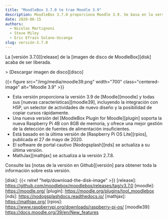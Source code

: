 ```yaml
---
title: "MoodleBox 3.7.0 te trae Moodle 3.9"
description: MoodleBox 3.7.0 proporciona Moodle 3.9. Se basa en la versión Raspberry Pi OS publicada el 27 de mayo de 2020.
date: 2020-06-15
authors:
  - Nicolas Martignoni
  - Steve Miley
  - Eric Efrain Solano-Uscanga
slug: versión-3.7.0
---
```


La [versión 3.7.0][release] de la [imagen de disco de MoodleBox][disk] acaba de ser liberada.

&gt; [Descargar imagen de disco][disco]

{{< figure src="/img/media/moodle39.png" width="700" class="centered-image" alt="Moodle 3.9" >}}

  - Esta versión proporciona la versión 3.9 de [Moodle][moodle] y todas sus [nuevas características][moodle39], incluyendo la integración con H5P, un selector de actividades de nuevo diseño y la posibilidad de copiar cursos rápidamente.
  - Una nueva versión del [MoodleBox Plugin for Moodle][plugin] soporta la nueva Raspberry Pi 4B con 8GB de memoria, y ofrece una mejor gestión de la detección de fuentes de alimentación insuficientes.
  - Está basado en la última versión de [Raspberry Pi OS Lite][rpios], publicada el 27 de mayo de 2020.
  - El software de portal cautivo [Nodogsplash][nds] se actualiza a su última versión.
  - MathJax][mathjax] se actualiza a la versión 2.7.8.

Consulte las [notas de la versión en Github][versión] para obtener toda la información sobre esta versión.

 [disk]: {{< relref "help/download-the-disk-image" >}}
 [release]: https://github.com/moodlebox/moodlebox/releases/tag/v3.7.0
 [moodle]: https://moodle.org/
 [plugin]: https://moodle.org/plugins/tool_moodlebox
 [nds]: https://nodogsplashdocs.readthedocs.io/
 [mathjax]: https://mathjax.org/
 [rpios]: https://www.raspberrypi.org/downloads/raspberry-pi-os/
 [moodle39]: https://docs.moodle.org/39/en/New_features
